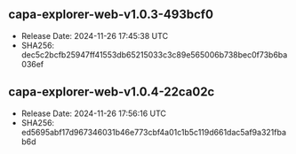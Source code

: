 ## capa-explorer-web-v1.0.3-493bcf0
- Release Date: 2024-11-26 17:45:38 UTC
- SHA256: dec5c2bcfb25947ff41553db65215033c3c89e565006b738bec0f73b6ba036ef

## capa-explorer-web-v1.0.4-22ca02c
- Release Date: 2024-11-26 17:56:16 UTC
- SHA256: ed5695abf17d967346031b46e773cbf4a01c1b5c119d661dac5af9a321fbab6d

